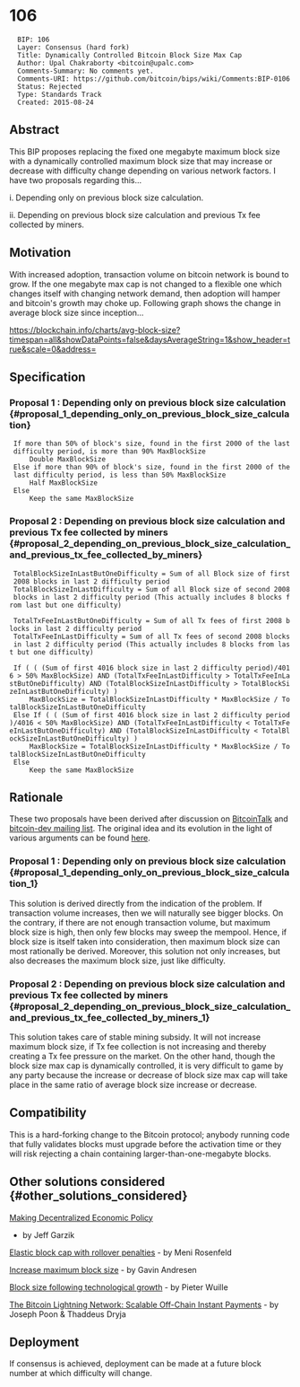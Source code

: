 # 106

      BIP: 106
      Layer: Consensus (hard fork)
      Title: Dynamically Controlled Bitcoin Block Size Max Cap
      Author: Upal Chakraborty <bitcoin@upalc.com>
      Comments-Summary: No comments yet.
      Comments-URI: https://github.com/bitcoin/bips/wiki/Comments:BIP-0106
      Status: Rejected
      Type: Standards Track
      Created: 2015-08-24

## Abstract

This BIP proposes replacing the fixed one megabyte maximum block size
with a dynamically controlled maximum block size that may increase or
decrease with difficulty change depending on various network factors. I
have two proposals regarding this\...

i\. Depending only on previous block size calculation.

ii\. Depending on previous block size calculation and previous Tx fee
collected by miners.

## Motivation

With increased adoption, transaction volume on bitcoin network is bound
to grow. If the one megabyte max cap is not changed to a flexible one
which changes itself with changing network demand, then adoption will
hamper and bitcoin\'s growth may choke up. Following graph shows the
change in average block size since inception\...

<https://blockchain.info/charts/avg-block-size?timespan=all&showDataPoints=false&daysAverageString=1&show_header=true&scale=0&address=>

## Specification

### Proposal 1 : Depending only on previous block size calculation {#proposal_1_depending_only_on_previous_block_size_calculation}

` If more than 50% of block's size, found in the first 2000 of the last difficulty period, is more than 90% MaxBlockSize`\
`     Double MaxBlockSize`\
` Else if more than 90% of block's size, found in the first 2000 of the last difficulty period, is less than 50% MaxBlockSize`\
`     Half MaxBlockSize`\
` Else`\
`     Keep the same MaxBlockSize`

### Proposal 2 : Depending on previous block size calculation and previous Tx fee collected by miners {#proposal_2_depending_on_previous_block_size_calculation_and_previous_tx_fee_collected_by_miners}

` TotalBlockSizeInLastButOneDifficulty = Sum of all Block size of first 2008 blocks in last 2 difficulty period`\
` TotalBlockSizeInLastDifficulty = Sum of all Block size of second 2008 blocks in last 2 difficulty period (This actually includes 8 blocks from last but one difficulty)`\
` `\
` TotalTxFeeInLastButOneDifficulty = Sum of all Tx fees of first 2008 blocks in last 2 difficulty period`\
` TotalTxFeeInLastDifficulty = Sum of all Tx fees of second 2008 blocks in last 2 difficulty period (This actually includes 8 blocks from last but one difficulty)`\
` `\
` If ( ( (Sum of first 4016 block size in last 2 difficulty period)/4016 > 50% MaxBlockSize) AND (TotalTxFeeInLastDifficulty > TotalTxFeeInLastButOneDifficulty) AND (TotalBlockSizeInLastDifficulty > TotalBlockSizeInLastButOneDifficulty) )`\
`     MaxBlockSize = TotalBlockSizeInLastDifficulty * MaxBlockSize / TotalBlockSizeInLastButOneDifficulty`\
` Else If ( ( (Sum of first 4016 block size in last 2 difficulty period)/4016 < 50% MaxBlockSize) AND (TotalTxFeeInLastDifficulty < TotalTxFeeInLastButOneDifficulty) AND (TotalBlockSizeInLastDifficulty < TotalBlockSizeInLastButOneDifficulty) )`\
`     MaxBlockSize = TotalBlockSizeInLastDifficulty * MaxBlockSize / TotalBlockSizeInLastButOneDifficulty`\
` Else`\
`     Keep the same MaxBlockSize`

## Rationale

These two proposals have been derived after discussion on
[BitcoinTalk](https://bitcointalk.org/index.php?topic=1154536.0) and
[bitcoin-dev mailing
list](http://lists.linuxfoundation.org/pipermail/bitcoin-dev/2015-August/010285.html).
The original idea and its evolution in the light of various arguments
can be found [here](http://upalc.com/maxblocksize.php).

### Proposal 1 : Depending only on previous block size calculation {#proposal_1_depending_only_on_previous_block_size_calculation_1}

This solution is derived directly from the indication of the problem. If
transaction volume increases, then we will naturally see bigger blocks.
On the contrary, if there are not enough transaction volume, but maximum
block size is high, then only few blocks may sweep the mempool. Hence,
if block size is itself taken into consideration, then maximum block
size can most rationally be derived. Moreover, this solution not only
increases, but also decreases the maximum block size, just like
difficulty.

### Proposal 2 : Depending on previous block size calculation and previous Tx fee collected by miners {#proposal_2_depending_on_previous_block_size_calculation_and_previous_tx_fee_collected_by_miners_1}

This solution takes care of stable mining subsidy. It will not increase
maximum block size, if Tx fee collection is not increasing and thereby
creating a Tx fee pressure on the market. On the other hand, though the
block size max cap is dynamically controlled, it is very difficult to
game by any party because the increase or decrease of block size max cap
will take place in the same ratio of average block size increase or
decrease.

## Compatibility

This is a hard-forking change to the Bitcoin protocol; anybody running
code that fully validates blocks must upgrade before the activation time
or they will risk rejecting a chain containing larger-than-one-megabyte
blocks.

## Other solutions considered {#other_solutions_considered}

[Making Decentralized Economic
Policy](http://gtf.org/garzik/bitcoin/BIP100-blocksizechangeproposal.pdf)
- by Jeff Garzik

[Elastic block cap with rollover
penalties](https://bitcointalk.org/index.php?topic=1078521.0) - by Meni
Rosenfeld

[Increase maximum block
size](https://github.com/bitcoin/bips/blob/master/bip-0101.mediawiki) -
by Gavin Andresen

[Block size following technological
growth](https://gist.github.com/sipa/c65665fc360ca7a176a6) - by Pieter
Wuille

[The Bitcoin Lightning Network: Scalable Off-Chain Instant
Payments](https://lightning.network/lightning-network-paper.pdf) - by
Joseph Poon & Thaddeus Dryja

## Deployment

If consensus is achieved, deployment can be made at a future block
number at which difficulty will change.
